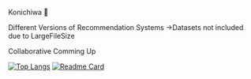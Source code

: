 Konichiwa 👋

Different Versions of Recommendation Systems
->Datasets not included due to LargeFileSize

Collaborative Comming Up

[![Top Langs](https://github-readme-stats.vercel.app/api/top-langs/?username=izenish)](https://github.com/amanmool03/Movie-Recommendation-system)
[![Readme Card](https://github-readme-stats.vercel.app/api/pin/?username=izenish&repo=github-readme-stats)]((https://github.com/amanmool03/Movie-Recommendation-system))

